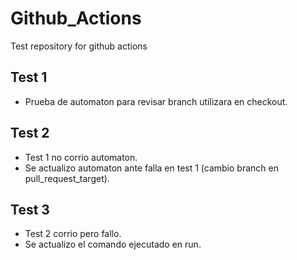 # Github_Actions
Test repository for github actions
## Test 1
- Prueba de automaton para revisar branch utilizara en checkout.
## Test 2
- Test 1 no corrio automaton.
- Se actualizo automaton ante falla en test 1 (cambio branch en pull_request_target).
## Test 3
- Test 2 corrio pero fallo.
- Se actualizo el comando ejecutado en run.
